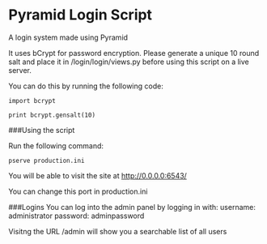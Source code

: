 Pyramid Login Script
=============

A login system made using Pyramid

It uses bCrypt for password encryption. Please generate a unique 10 round salt and place it in /login/login/views.py before using this script on a live server. 

You can do this by running the following code:
```
import bcrypt

print bcrypt.gensalt(10)
```

###Using the script

Run the following command:
```
pserve production.ini
```

You will be able to visit the site at http://0.0.0.0:6543/

You can change this port in production.ini


###Logins
You can log into the admin panel by logging in with:
username: administrator
password: adminpassword

Visitng the URL /admin will show you a searchable list of all users

